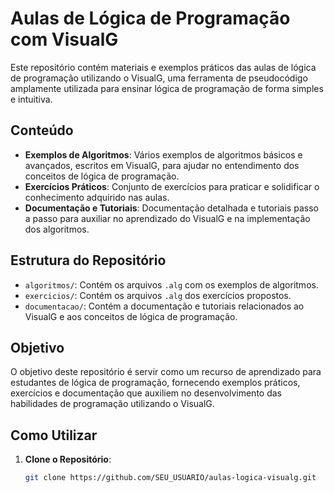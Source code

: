 # Aulas de Lógica de Programação com VisualG

Este repositório contém materiais e exemplos práticos das aulas de lógica de programação utilizando o VisualG, uma ferramenta de pseudocódigo amplamente utilizada para ensinar lógica de programação de forma simples e intuitiva.

## Conteúdo

- **Exemplos de Algoritmos**: Vários exemplos de algoritmos básicos e avançados, escritos em VisualG, para ajudar no entendimento dos conceitos de lógica de programação.
- **Exercícios Práticos**: Conjunto de exercícios para praticar e solidificar o conhecimento adquirido nas aulas.
- **Documentação e Tutoriais**: Documentação detalhada e tutoriais passo a passo para auxiliar no aprendizado do VisualG e na implementação dos algoritmos.

## Estrutura do Repositório

- `algoritmos/`: Contém os arquivos `.alg` com os exemplos de algoritmos.
- `exercicios/`: Contém os arquivos `.alg` dos exercícios propostos.
- `documentacao/`: Contém a documentação e tutoriais relacionados ao VisualG e aos conceitos de lógica de programação.

## Objetivo

O objetivo deste repositório é servir como um recurso de aprendizado para estudantes de lógica de programação, fornecendo exemplos práticos, exercícios e documentação que auxiliem no desenvolvimento das habilidades de programação utilizando o VisualG.

## Como Utilizar

1. **Clone o Repositório**:
   ```bash
   git clone https://github.com/SEU_USUARIO/aulas-logica-visualg.git
